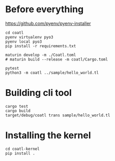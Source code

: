 # Before everything

https://github.com/pyenv/pyenv-installer

```
cd coatl
pyenv virtualenv pyo3
pyenv local pyo3
pip install -r requirements.txt

maturin develop -m ./Coatl.toml
# maturin build --release -m coatl/Cargo.toml

pytest
python3 -m coatl ../sample/hello_world.tl
```

# Building cli tool

```
cargo test
cargo build
target/debug/coatl trans sample/hello_world.tl
```

# Installing the kernel

```
cd coatl-kernel
pip install .
```
